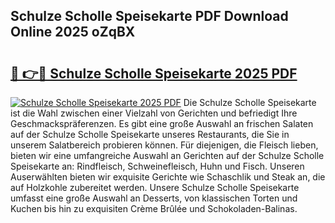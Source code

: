 ## Schulze Scholle Speisekarte PDF Download Online 2025 oZqBX

# <h2><a href="http://gc8svu.nevu.top/?p=Schulze+Scholle+Speisekarte">🔗 👉🔴 Schulze Scholle Speisekarte 2025 PDF</a></h2>

[![Schulze Scholle Speisekarte 2025 PDF](https://i.imgur.com/dBaPXMq.png)](http://gc8svu.nevu.top/?p=Schulze+Scholle+Speisekarte)
Die Schulze Scholle Speisekarte ist die Wahl zwischen einer Vielzahl von Gerichten und befriedigt Ihre Geschmackspräferenzen. Es gibt eine große Auswahl an frischen Salaten auf der Schulze Scholle Speisekarte unseres Restaurants, die Sie in unserem Salatbereich probieren können. Für diejenigen, die Fleisch lieben, bieten wir eine umfangreiche Auswahl an Gerichten auf der Schulze Scholle Speisekarte an: Rindfleisch, Schweinefleisch, Huhn und Fisch. Unseren Auserwählten bieten wir exquisite Gerichte wie Schaschlik und Steak an, die auf Holzkohle zubereitet werden. Unsere Schulze Scholle Speisekarte umfasst eine große Auswahl an Desserts, von klassischen Torten und Kuchen bis hin zu exquisiten Crème Brûlée und Schokoladen-Balinas.
